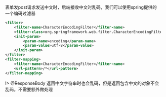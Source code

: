 表单发post请求发送中文时，后端接收中文时乱码，我们可以使用spring提供的一个编码过滤器

```xml
<filter>
    <filter-name>CharacterEncodingFilter</filter-name>
    <filter-class>org.springframework.web.filter.CharacterEncodingFilter</filter-class>
    <init-param>
        <param-name>encoding</param-name>
        <param-value>utf-8</param-value>
    </init-param>
</filter>
<filter-mapping>
    <filter-name>CharacterEncodingFilter</filter-name>
    <url-pattern>/*</url-pattern>
</filter-mapping>
```


!> @ResponseBody 返回中文字符串时也会乱码，但是返回包含中文的对象不会乱码，不需要额外做处理
